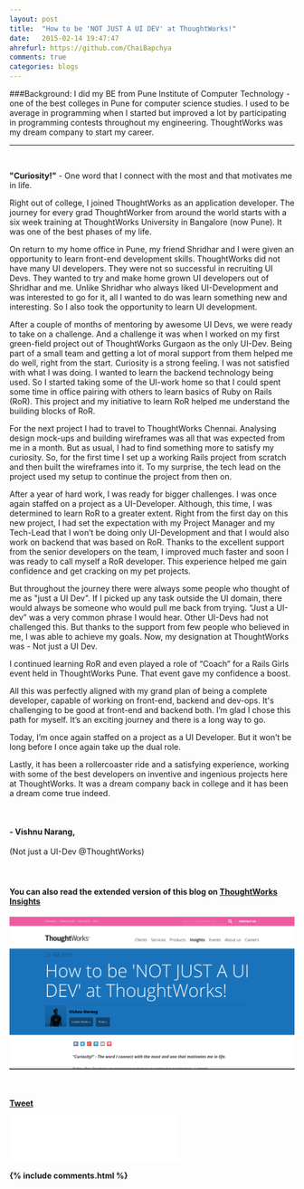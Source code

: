 ```yaml
---
layout: post
title:  "How to be 'NOT JUST A UI DEV' at ThoughtWorks!"
date:   2015-02-14 19:47:47
ahrefurl: https://github.com/ChaiBapchya
comments: true
categories: blogs
---
```


###Background:
I did my BE from Pune Institute of Computer Technology - one of the best colleges in Pune for computer science studies.
I used to be average in programming when I started but improved a lot by participating in programming contests throughout my engineering. ThoughtWorks was my dream company to start my career.

____________________________________________________________________________________________
<br/>

<p class='text-center'> <strong>"Curiosity!"</strong> - One word that I connect with the most and that motivates me in life.<p>

<p>Right out of college, I joined ThoughtWorks as an application developer. The journey for every grad ThoughtWorker from around the world starts with a six week training at ThoughtWorks University in Bangalore (now Pune). It was one of the best phases of my life.</p>

<p>On return to my home office in Pune, my friend Shridhar and I were given an opportunity to learn front-end development skills. ThoughtWorks did not have many UI developers. They were not so successful in recruiting UI Devs. They wanted to try and make home grown UI developers out of Shridhar and me. Unlike Shridhar who always liked UI-Development and was interested to go for it, all I wanted to do was learn something new and interesting. So I also took the opportunity to learn UI development.</p>

<p>After a couple of months of mentoring by awesome UI Devs, we were ready to take on a challenge. And a challenge it was when I worked on my first green-field project out of ThoughtWorks Gurgaon as the only UI-Dev. Being part of a small team and getting a lot of moral support from them helped me do well, right from the start. Curiosity is a strong feeling. I was not satisfied with what I was doing. I wanted to learn the backend technology being used. So I started taking some of the UI-work home so that I could spent some time in office pairing with others to learn basics of Ruby on Rails (RoR). This project and my initiative to learn RoR helped me understand the building blocks of RoR.</p>

<p>For the next project I had to travel to ThoughtWorks Chennai. Analysing design mock-ups and building wireframes was all that was expected from me in a month. But as usual, I had to find something more to satisfy my curiosity. So, for the first time I set up a working Rails project from scratch and then built the wireframes into it. To my surprise, the tech lead on the project used my setup to continue the project from then on.</p>

<p>After a year of hard work, I was ready for bigger challenges. I was once again staffed on a project as a UI-Developer. Although, this time, I was determined to learn RoR to a greater extent. Right from the first day on this new project, I had set the expectation with my Project Manager and my Tech-Lead that I won’t be doing only UI-Development and that I would also work on backend that was based on RoR. Thanks to the excellent support from the senior developers on the team, I improved much faster and soon I was ready to call myself a RoR developer. This experience helped me gain confidence and get cracking on my pet projects.</p>

<p>But throughout the journey there were always some people who thought of me as "just a UI Dev". If I picked up any task outside the UI domain, there would always be someone who would pull me back from trying. “Just a UI-dev” was a very common phrase I would hear. Other UI-Devs had not challenged this. But thanks to the support from few people who believed in me, I was able to achieve my goals. Now, my designation at ThoughtWorks was - Not just a UI Dev.</p>

<p>I continued learning RoR and even played a role of “Coach” for a Rails Girls event held in ThoughtWorks Pune. That event gave my confidence a boost.</p>

<p>All this was perfectly aligned with my grand plan of being a complete developer, capable of working on front-end, backend and dev-ops. It's challenging to be good at front-end and backend both. I’m glad I chose this path for myself. It’s an exciting journey and there is a long way to go.</p>

<p>Today, I’m once again staffed on a project as a UI Developer. But it won’t be long before I once again take up the dual role.</p>

<p>Lastly, it has been a rollercoaster ride and a satisfying experience, working with some of the best developers on inventive and ingenious projects here at ThoughtWorks. It was a dream company back in college and it has been a dream come true indeed.</p>





<br/>
<h4>- Vishnu Narang,</h4>
(Not just a UI-Dev @ThoughtWorks)
<br/>
<br/>
<br/>

<h4>You can also read the extended version of this blog on <a href="http://www.thoughtworks.com/insights/blog/how-be-not-just-ui-dev-thoughtworks">ThoughtWorks Insights</a><h4>

<a target="blank" href="http://www.thoughtworks.com/insights/blog/how-be-not-just-ui-dev-thoughtworks">
<img src="/public/Images/how-to-be-not-just-a-ui-dev-insights.png"></img>
</a>

<br/>
<br/>
<br/>


<div class="g-plus" data-action="share" data-href="http://vishnun.github.io/blogs/2015/02/14/how-to-be-not-a-just-ui-dev-at-thoughtworks.html"></div>

<a href="https://twitter.com/share" class="twitter-share-button" data-url="http://vishnun.github.io/blogs/2015/02/14/how-to-be-not-a-just-ui-dev-at-thoughtworks.html" data-via="vishnu_narang" data-size="large" data-hashtags="UI">Tweet</a>
<script>!function(d,s,id){var js,fjs=d.getElementsByTagName(s)[0],p=/^http:/.test(d.location)?'http':'https';if(!d.getElementById(id)){js=d.createElement(s);js.id=id;js.src=p+'://platform.twitter.com/widgets.js';fjs.parentNode.insertBefore(js,fjs);}}(document, 'script', 'twitter-wjs');</script>

<iframe src="//www.facebook.com/plugins/like.php?href=http%3A%2F%2Fvishnun.github.io%2Fblogs%2F2015%2F02%2F14%2Fhow-to-be-not-a-just-ui-dev-at-thoughtworks.html&amp;width&amp;layout=standard&amp;action=like&amp;show_faces=true&amp;share=true&amp;height=80&amp;appId=874345859272451" scrolling="no" frameborder="0" style="border:none; overflow:hidden; height:80px;" allowTransparency="true"></iframe>


{% include comments.html %}